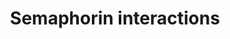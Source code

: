 ---
annotations:
- type: Pathway Ontology
  value: signaling pathway
authors:
- MaintBot
- Thomas
- ReactomeTeam
- Anwesha
description: Semaphorins are a large family of cell surface and secreted guidance
  molecules divided into eight classes on the basis of their structures. They all
  have an N-terminal conserved sema domain. Semaphorins signal through multimeric
  receptor complexes that include other proteins such as plexins and neuropilins.   View
  original pathway at [http://www.reactome.org/PathwayBrowser/#DIAGRAM=373755 Reactome].
last-edited: 2021-01-25
organisms:
- Homo sapiens
redirect_from:
- /index.php/Pathway:WP1907
- /instance/WP1907
schema-jsonld:
- '@context': https://schema.org/
  '@id': https://wikipathways.github.io/pathways/WP1907.html
  '@type': Dataset
  creator:
    '@type': Organization
    name: WikiPathways
  description: Semaphorins are a large family of cell surface and secreted guidance
    molecules divided into eight classes on the basis of their structures. They all
    have an N-terminal conserved sema domain. Semaphorins signal through multimeric
    receptor complexes that include other proteins such as plexins and neuropilins.   View
    original pathway at [http://www.reactome.org/PathwayBrowser/#DIAGRAM=373755 Reactome].
  keywords:
  - 'p-Y-PLXNA3 '
  - 'FES '
  - 'ROCK1 '
  - SEMA4D:PTPRC
  - Sema3A:Nrp-1:PlexinA:Rac1-GTP:PAK
  - Smooth
  - PLXND1
  - PAK1,2,3
  - 'Class 2 myosins play a crucial role in a variety of cellular processes, including
    cell migration, polarity formation, and cytokinesis. '
  - Sema3A:NRP-1:pPlexin-A:Fyn:Fes
  - 'ARHGEF12 '
  - SEMA5A
  - Pi
  - SEMA3A:PLXND1
  - SEMA4A:PLXND1
  - 'ripasudil '
  - SEMA4A
  - 'p-Y-DPYSL3 '
  - 'p-S141,T402-PAK2 '
  - 'LIMK2 '
  - 'SEMA6D '
  - 'p-Y-PLXNA1 '
  - 'PLXNC1 '
  - 'RAC1 '
  - 'SEMA4D '
  - CDK5:p35
  - PLXNA1:TREM2:DAP12
  - 'DPYSL4 '
  - 'ITGB1 '
  - FES
  - PTPRC
  - Sema3A:Nrp-1:PlexinA:Fyn:pCdk5
  - 'CD72 '
  - 'p-S534-DPYSL5 '
  - 'RHOA '
  - 'LIMK1 '
  - 'p-S,T508-LIMK1 '
  - SEMA4D:MET:p-Y-PLXNB1:RND1:GTP:ARHGAP35
  - SEMA5A:PLXNB3
  - p-T19,S20-MRLC-smooth muscle/non-muscle myosin II
  - 'CDK5 '
  - SEMA6A
  - ARHGEF11,ARHGEF12
  - 'PAK2 '
  - 'p-S522-DPYSL3 '
  - 'MYH9 '
  - RAC1:GTP
  - p-T508-LIMK1
  - 'p-S144,T423-PAK1 '
  - 'TREM2 '
  - Sema3A:Nrp-1:pPlexinA:Fyn:Fes:Rac-1-GTP:Rnd1
  - 'p-T505-LIMK2 '
  - ROCK:RhoA/B/C:GTP
  - TLN1
  - 'p-S154,T436-PAK3 '
  - Sema3A:Nrp-1:PlexinA:Rac1-GTP:pPAK
  - 'ARHGEF11 '
  - SEMA4D dimer
  - p-LIMK
  - LIM Kinases
  - SEMA7A
  - 'p-T19,S20-MYL9 '
  - 'SEMA3A '
  - 'SEMA6A '
  - 'SEMA4A '
  - Sema3A:Nrp-1:pPlexinA:Fyn:Fes:Rac-1-GTP
  - 'p-Y-DPYSL4 '
  - 'FYN '
  - 'PLXNB1 '
  - RHOA/B/C:GTP
  - 'p-Y-DPYSL2 '
  - Sema3A:Nrp-1:Plexin
  - GTP
  - Activated
  - 'p-Y-PLXNB1 '
  - NRP1:PlexinA1-4:FARP2:FYN
  - NRP1:PlexinA1-4:FYN
  - NRP1
  - LIMK1
  - 'GDP '
  - 'p-Y-PLXNA2 '
  - 'DPYSL5 '
  - 'MYL9 '
  - 'p-T508-LIMK1 '
  - Sema3A:Nrp-1:PlexinA:Fyn:Cdk5:pCRMP's
  - Plexin-B1:ErbB2
  - 'HSP90AB1 '
  - 'DPYSL3 '
  - SEMA4D:MET:p-Y-PLXNB1:RND1:GTP
  - SEMA7A:Integrin
  - FARP2:PIP5KIgamma
  - 'TLN1 '
  - SEMA4D:CD72
  - 'PTPRC '
  - PLXNC1
  - 'ARHGAP35 '
  - 'MYL12B '
  - Plexin-A1-4:FYN
  - Sema3A dimer
  - 'TYROBP '
  - RND1:GTP
  - 'NRP1 '
  - LIMK-1
  - 'MyrG-CDK5R1(2-307) '
  - 'PLXNB3 '
  - 'PAK3 '
  - 'p-Y15-CDK5 '
  - SEMA6D:PLXNA1:TREM2:DAP12
  - PIP5K1gamma:Talin-1
  - ARHGAP35
  - 'p-Y-PLXNA4 '
  - CRMP's tetramers
  - ROCK1,ROCK2:ROCKi
  - SEMA4D
  - 'p-S522-CRMP1 '
  - 'MYL6 '
  - alpha1beta1
  - 'ROCK2 '
  - Sema4D:pPlexin-B1:Met:RAC1-GTP
  - Sema3A:NP-1:Plexin-A:Fes:CRMP
  - CFL1
  - 'PLXNA1 '
  - myosin II
  - ADP
  - 'p-S3-CFL1 '
  - 'pCofilin: Active'
  - 'RHOB '
  - muscle/non-muscle
  - 'p-Y-DPYSL5 '
  - 'RHOC '
  - H2O
  - 'p-T509,T514,S518,S522-DPYSL3 '
  - RAC1:GDP
  - 'MYH11 '
  - ITGA1:ITGB1
  - 'HSP90AA1 '
  - 'PLXNA4 '
  - PAK1,2,3 dimer
  - SEMA4D:ERBB2:p-Y-PLXNB1:RND1
  - 'PIP5K1C '
  - 'PLXND1 '
  - 'PLXNA3 '
  - PLXNB3
  - SEMA4D:ERBB2:p-Y-PLXNB1:RND1:ARHGEF11,ARHGEF12
  - 'RRAS '
  - 'p-S544-DPYSL4 '
  - R-Ras-GTP
  - 'ITGA1 '
  - 'SEMA5A '
  - 'p-S522-DPYSL2 '
  - SEMA6A:PLXNA2,PLXNA4
  - 'CRMP1 '
  - 'RND1 '
  - RHOA:GTP
  - SEMA7A:PLXNC1
  - R-Ras-GDP
  - A:Fyn
  - FARP2
  - RhoA,B,C:GDP
  - 'ERBB2 '
  - 'p-T19,S20-MYL12B '
  - ROCKi
  - Plexin-B1:Met
  - 'p-Y-CRMP1 '
  - 'DPYSL2 '
  - pLIMK dimer:HSP-90
  - 'SEMA3E '
  - SEMA4D:ERBB2:p-Y-PLXNB1
  - 'MET '
  - 'PLXNA2 '
  - SEMA3E
  - GSK3B
  - CD72
  - 'p-T509,T514,S518,S522-CRMP1 '
  - GDP
  - 'MYH14 '
  - ROCK1,ROCK2
  - ATP
  - RHOA:GDP
  - SEMA6D
  - 'GTP '
  - 'SEMA7A '
  - Sema3A:Nrp-1:PlexinA:Fyn
  - 'MYH10 '
  - 'p-T509,T514,S518,S522-DPYSL2 '
  - PLXNA2,PLXNA4
  - SEMA4D:MET:p-Y-PLXNB1
  - 'PAK1 '
  - 'FARP2 '
  - HSP90AA1,HSP90AB1
  - Active LIMK1
  license: CC0
  name: Semaphorin interactions
seo: CreativeWork
title: Semaphorin interactions
wpid: WP1907
---